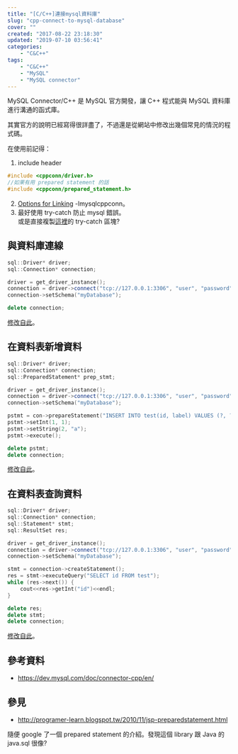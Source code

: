 ```yaml
---
title: "[C/C++]連接mysql資料庫"
slug: "cpp-connect-to-mysql-database"
cover: ""
created: "2017-08-22 23:18:30"
updated: "2019-07-10 03:56:41"
categories:
    - "C&C++"
tags:
    - "C&C++"
    - "MySQL"
    - "MySQL connector"
---
```


MySQL Connector/C++ 是 MySQL 官方開發，讓 C++ 程式能與 MySQL 資料庫進行溝通的函式庫。

其實官方的說明已經寫得很詳盡了，不過還是從網站中修改出幾個常見的情況的程式碼。

在使用前記得：

1. include header
```c
#include <cppconn/driver.h>
//如果有用 prepared statement 的話
#include <cppconn/prepared_statement.h>
```

2. [Options for Linking](https://gcc.gnu.org/onlinedocs/gcc/Link-Options.html) -lmysqlcppconn。
3. 最好使用 try-catch 防止 mysql 錯誤。  
或是直接複製[這裡](https://dev.mysql.com/doc/connector-cpp/en/connector-cpp-tutorials-background.html)的 try-catch 區塊?

## 與資料庫連線

```cpp
sql::Driver* driver;
sql::Connection* connection;

driver = get_driver_instance();
connection = driver->connect("tcp://127.0.0.1:3306", "user", "password");
connection->setSchema("myDatabase");

delete connection;
```

[修改自此](https://dev.mysql.com/doc/connector-cpp/en/connector-cpp-examples-connecting.html)。

## 在資料表新增資料

```cpp
sql::Driver* driver;
sql::Connection* connection;
sql::PreparedStatement* prep_stmt;

driver = get_driver_instance();
connection = driver->connect("tcp://127.0.0.1:3306", "user", "password");
connection->setSchema("myDatabase");

pstmt = con->prepareStatement("INSERT INTO test(id, label) VALUES (?, ?)");
pstmt->setInt(1, 1);
pstmt->setString(2, "a");
pstmt->execute();

delete pstmt;
delete connection;
```

[修改自此](https://dev.mysql.com/doc/connector-cpp/en/connector-cpp-examples-prepared-statements.html)。

## 在資料表查詢資料

```cpp
sql::Driver* driver;
sql::Connection* connection;
sql::Statement* stmt;
sql::ResultSet res;

driver = get_driver_instance();
connection = driver->connect("tcp://127.0.0.1:3306", "user", "password");
connection->setSchema("myDatabase");

stmt = connection->createStatement();
res = stmt->executeQuery("SELECT id FROM test");
while (res->next()) {
	cout<<res->getInt("id")<<endl;
}

delete res;
delete stmt;
delete connection;
```
[修改自此](https://dev.mysql.com/doc/connector-cpp/en/connector-cpp-examples-results.html)。

## 參考資料

* <https://dev.mysql.com/doc/connector-cpp/en/>

## 參見

* <http://programer-learn.blogspot.tw/2010/11/jsp-preparedstatement.html>

隨便 google 了一個 prepared statement 的介紹。發現這個 library 跟 Java 的 java.sql 很像?
